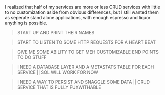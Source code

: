 I realized that half of my services are more or less CRUD services with little to no customization aside from obvious differences, but I still wanted them as seperate stand alone applications, with enough espresso and liquor anything is possible.

> START UP AND PRINT THEIR NAMES

> START TO LISTEN TO SOME HTTP REQUESTS FOR A HEART BEAT

> GIVE ME SOME ABILITY TO GET MEH CUSTOMIZABLE END POINTS TO DO STUFF

> I NEED A DATABASE LAYER AND A METASTATS TABLE FOR EACH SERVICE || SQL WILL WORK FOR NOW

> I NEED A WAY TO PERSIST AND SNAGGLE SOME DATA || CRUD SERVICE THAT IS FULLY FUXWITHABLE


